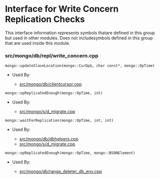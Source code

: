 
# Interface for Write Concern Replication Checks
This interface information represents symbols thatare defined in this group but used in other modules.  Does not includesymbols defined in this group that are used inside this module.

### src/mongo/db/repl/write\_concern.cpp

<div></div>

    mongo::updateSlaveLocation(mongo::CurOp&, char const*, mongo::OpTime)

- Used By:

    - [src/mongo/db/clientcursor.cpp](../../../queries/client\_and\_operation\_tracking)

<div></div>

    mongo::opReplicatedEnough(mongo::OpTime, int)

- Used By:

    - [src/mongo/s/d\_migrate.cpp](../../../sharding/sharding)

<div></div>

    mongo::waitForReplication(mongo::OpTime, int, int)

- Used By:

    - [src/mongo/db/dbhelpers.cpp](../../../queries/client\_and\_operation\_tracking)
    - [src/mongo/s/d\_migrate.cpp](../../../sharding/sharding)

<div></div>

    mongo::opReplicatedEnough(mongo::OpTime, mongo::BSONElement)

- Used By:

    - [src/mongo/db/range\_deleter\_db\_env.cpp](../../../sharding/sharding)
